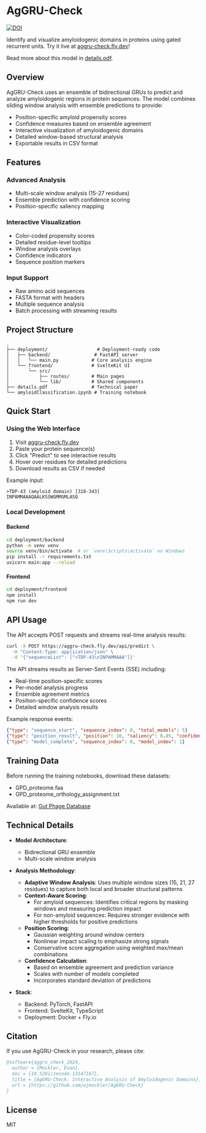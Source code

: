 # AgGRU-Check

[![DOI](https://zenodo.org/badge/DOI/10.5281/zenodo.13147167.svg)](https://doi.org/10.5281/zenodo.13147167)

Identify and visualize amyloidogenic domains in proteins using gated recurrent units. Try it live at [aggru-check.fly.dev](https://aggru-check.fly.dev)!

Read more about this model in [details.pdf](details.pdf).

## Overview

AgGRU-Check uses an ensemble of bidirectional GRUs to predict and analyze amyloidogenic regions in protein sequences. The model combines sliding window analysis with ensemble predictions to provide:

- Position-specific amyloid propensity scores
- Confidence measures based on ensemble agreement
- Interactive visualization of amyloidogenic domains
- Detailed window-based structural analysis
- Exportable results in CSV format

## Features

### Advanced Analysis
- Multi-scale window analysis (15-27 residues)
- Ensemble prediction with confidence scoring
- Position-specific saliency mapping

### Interactive Visualization
- Color-coded propensity scores
- Detailed residue-level tooltips
- Window analysis overlays
- Confidence indicators
- Sequence position markers

### Input Support
- Raw amino acid sequences
- FASTA format with headers
- Multiple sequence analysis
- Batch processing with streaming results

## Project Structure

```
.
├── deployment/                  # Deployment-ready code
│   ├── backend/                # FastAPI server
│   │   └── main.py            # Core analysis engine
│   └── frontend/              # SvelteKit UI
│       └── src/
│           ├── routes/        # Main pages
│           └── lib/           # Shared components
├── details.pdf                # Technical paper
└── amyloidClassification.ipynb # Training notebook
```

## Quick Start

### Using the Web Interface

1. Visit [aggru-check.fly.dev](https://aggru-check.fly.dev)
2. Paste your protein sequence(s)
3. Click "Predict" to see interactive results
4. Hover over residues for detailed predictions
5. Download results as CSV if needed

Example input:
```
>TDP-43 (amyloid domain) [318-343]
INPAMMAAAQAALKSSWGMMGMLASQ
```

### Local Development

#### Backend
```bash
cd deployment/backend
python -m venv venv
source venv/bin/activate  # or `venv\Scripts\activate` on Windows
pip install -r requirements.txt
uvicorn main:app --reload
```

#### Frontend
```bash
cd deployment/frontend
npm install
npm run dev
```

## API Usage

The API accepts POST requests and streams real-time analysis results:

```bash
curl -X POST https://aggru-check.fly.dev/api/predict \
  -H "Content-Type: application/json" \
  -d '{"sequenceList": [">TDP-43\nINPAMMAAA"]}'
```

The API streams results as Server-Sent Events (SSE) including:
- Real-time position-specific scores
- Per-model analysis progress
- Ensemble agreement metrics
- Position-specific confidence scores
- Detailed window analysis results

Example response events:
```json
{"type": "sequence_start", "sequence_index": 0, "total_models": 5}
{"type": "position_result", "position": 10, "saliency": 0.85, "confidence": 0.92}
{"type": "model_complete", "sequence_index": 0, "model_index": 1}
```

## Training Data

Before running the training notebooks, download these datasets:

- GPD_proteome.faa
- GPD_proteome_orthology_assignment.txt

Available at: [Gut Phage Database](https://datacommons.cyverse.org/browse/iplant/home/shared/iVirus/Gut_Phage_Database)

## Technical Details

- **Model Architecture**: 
  - Bidirectional GRU ensemble
  - Multi-scale window analysis
  
- **Analysis Methodology**:
  - **Adaptive Window Analysis**: Uses multiple window sizes (15, 21, 27 residues) to capture both local and broader structural patterns
  - **Context-Aware Scoring**:
    - For amyloid sequences: Identifies critical regions by masking windows and measuring prediction impact
    - For non-amyloid sequences: Requires stronger evidence with higher thresholds for positive predictions
  - **Position Scoring**:
    - Gaussian weighting around window centers
    - Nonlinear impact scaling to emphasize strong signals
    - Conservative score aggregation using weighted max/mean combinations
  - **Confidence Calculation**:
    - Based on ensemble agreement and prediction variance
    - Scales with number of models completed
    - Incorporates standard deviation of predictions

- **Stack**: 
  - Backend: PyTorch, FastAPI
  - Frontend: SvelteKit, TypeScript
  - Deployment: Docker + Fly.io

## Citation

If you use AgGRU-Check in your research, please cite:

```bibtex
@software{aggru_check_2024,
  author = {Mockler, Evan},
  doi = {10.5281/zenodo.13147167},
  title = {AgGRU-Check: Interactive Analysis of Amyloidogenic Domains},
  url = {https://github.com/ejmockler/AgGRU-Check}
}
```

## License

MIT
